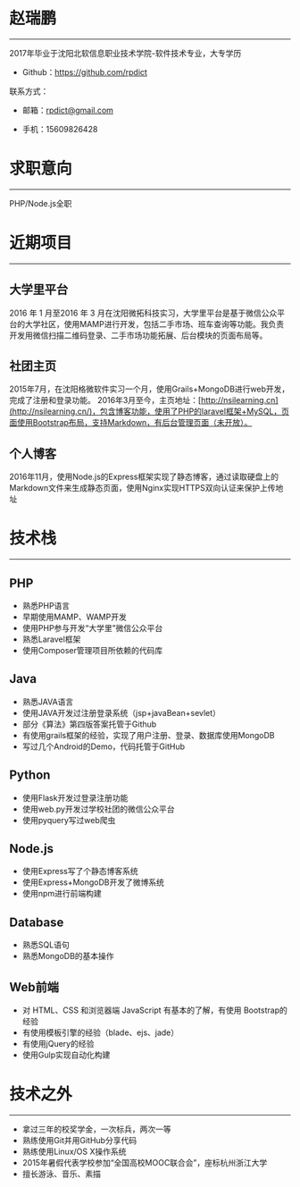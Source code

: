 # 赵瑞鹏

* * *
2017年毕业于沈阳北软信息职业技术学院-软件技术专业，大专学历

* Github：https://github.com/rpdict

联系方式：

* 邮箱：[rpdict@gmail.com](mailto:rpdict@gmail.com)

* 手机：15609826428

# 求职意向

* * *
PHP/Node.js全职

# 近期项目

* * *

## 大学里平台

2016 年 1 月至2016 年 3 月在沈阳微拓科技实习，大学里平台是基于微信公众平台的大学社区，使用MAMP进行开发，包括二手市场、班车查询等功能。我负责开发用微信扫描二维码登录、二手市场功能拓展、后台模块的页面布局等。

## 社团主页

2015年7月，在沈阳格微软件实习一个月，使用Grails+MongoDB进行web开发，完成了注册和登录功能。 
2016年3月至今，主页地址：[http://nsilearning.cn](http://nsilearning.cn/)，包含博客功能，使用了PHP的laravel框架+MySQL，页面使用Bootstrap布局，支持Markdown，有后台管理页面（未开放）。

## 个人博客

2016年11月，使用Node.js的Express框架实现了静态博客，通过读取硬盘上的Markdown文件来生成静态页面，使用Nginx实现HTTPS双向认证来保护上传地址

# 技术栈

* * *

## PHP

* 熟悉PHP语言
* 早期使用MAMP、WAMP开发
* 使用PHP参与开发“大学里”微信公众平台
* 熟悉Laravel框架
* 使用Composer管理项目所依赖的代码库

## Java

* 熟悉JAVA语言
* 使用JAVA开发过注册登录系统（jsp+javaBean+sevlet）
* 部分《算法》第四版答案托管于Github
* 有使用grails框架的经验，实现了用户注册、登录、数据库使用MongoDB
* 写过几个Android的Demo，代码托管于GitHub

## Python

* 使用Flask开发过登录注册功能
* 使用web.py开发过学校社团的微信公众平台
* 使用pyquery写过web爬虫

## Node.js

* 使用Express写了个静态博客系统
* 使用Express+MongoDB开发了微博系统
* 使用npm进行前端构建

## Database

* 熟悉SQL语句
* 熟悉MongoDB的基本操作

## Web前端

* 对 HTML、CSS 和浏览器端 JavaScript 有基本的了解，有使用 Bootstrap的经验
* 有使用模板引擎的经验（blade、ejs、jade）
* 有使用jQuery的经验
* 使用Gulp实现自动化构建

# 技术之外

* * *

* 拿过三年的校奖学金，一次标兵，两次一等
* 熟练使用Git并用GitHub分享代码
* 熟练使用Linux/OS X操作系统
* 2015年暑假代表学校参加“全国高校MOOC联合会”，座标杭州浙江大学
* 擅长游泳、音乐、素描

